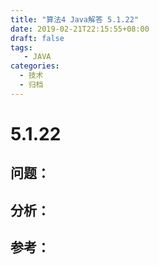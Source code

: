 ```yaml
---
title: "算法4 Java解答 5.1.22"
date: 2019-02-21T22:15:55+08:00
draft: false
tags:
   - JAVA
categories:
  - 技术
  - 归档
---
```



# 5.1.22

## 问题：


## 分析：


## 参考：


